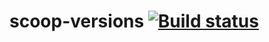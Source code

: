 # scoop-versions [![Build status](https://ci.appveyor.com/api/projects/status/ig9yt4b3a3f3nhno?svg=true)](https://ci.appveyor.com/project/lukesampson/versions)

